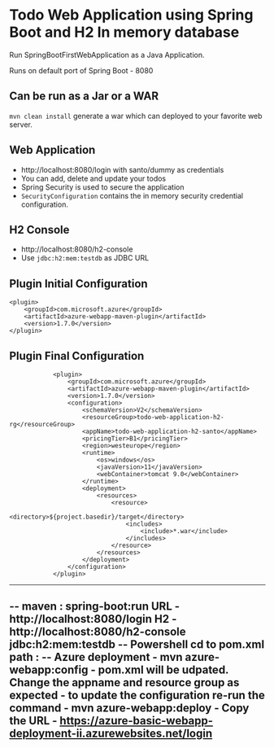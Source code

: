 # Todo Web Application using Spring Boot and H2 In memory database

Run SpringBootFirstWebApplication as a Java Application.

Runs on default port of Spring Boot - 8080 

## Can be run as a Jar or a WAR

`mvn clean install` generate a war which can deployed to your favorite web server.

## Web Application

- http://localhost:8080/login with santo/dummy as credentials
- You can add, delete and update your todos
- Spring Security is used to secure the application
- `SecurityConfiguration` contains the in memory security credential configuration.

## H2 Console

- http://localhost:8080/h2-console
- Use `jdbc:h2:mem:testdb` as JDBC URL 


## Plugin Initial Configuration
```
<plugin>
	<groupId>com.microsoft.azure</groupId>
	<artifactId>azure-webapp-maven-plugin</artifactId>
	<version>1.7.0</version>
</plugin>

```

## Plugin Final Configuration
```
			<plugin>
				<groupId>com.microsoft.azure</groupId>
				<artifactId>azure-webapp-maven-plugin</artifactId>
				<version>1.7.0</version>
				<configuration>
					<schemaVersion>V2</schemaVersion>
					<resourceGroup>todo-web-application-h2-rg</resourceGroup>
					<appName>todo-web-application-h2-santo</appName>
					<pricingTier>B1</pricingTier>
					<region>westeurope</region>
					<runtime>
						<os>windows</os>
						<javaVersion>11</javaVersion>
						<webContainer>tomcat 9.0</webContainer>
					</runtime>
					<deployment>
						<resources>
							<resource>
								<directory>${project.basedir}/target</directory>
								<includes>
									<include>*.war</include>
								</includes>
							</resource>
						</resources>
					</deployment>
				</configuration>
			</plugin>

```
- ----------------------------------------------------------
-- maven  : spring-boot:run
    URL -   http://localhost:8080/login
    H2  -   http://localhost:8080/h2-console
            jdbc:h2:mem:testdb
-- Powershell cd to pom.xml path :
-- Azure deployment
    -  mvn azure-webapp:config
        - pom.xml will be udpated. Change the appname and resource group as expected
        - to update the configuration re-run the command
    -  mvn azure-webapp:deploy 
        - Copy the URL -  https://azure-basic-webapp-deployment-ii.azurewebsites.net/login
---------------------------------------------------------

    